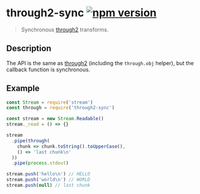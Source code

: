# through2-sync [![npm version](http://img.shields.io/npm/v/through2-sync.svg?style=flat-square)](https://www.npmjs.org/package/through2-sync)

> Synchronous [through2] transforms.

[through2]: https://github.com/rvagg/through2

Description
-----------

The API is the same as [through2][] (including the `through.obj`
helper), but the callback function is synchronous.

Example
-------

```js
const Stream = require('stream')
const through = require('through2-sync')

const stream = new Stream.Readable()
stream._read = () => {}

stream
  .pipe(through(
    chunk => chunk.toString().toUpperCase(),
    () => 'last chunk\n'
  ))
  .pipe(process.stdout)

stream.push('hello\n') // HELLO
stream.push('world\n') // WORLD
stream.push(null) // last chunk
```
